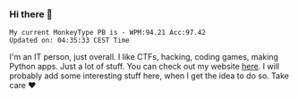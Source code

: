 ### Hi there 👋
<!-- PB START -->
```
My current MonkeyType PB is - WPM:94.21 Acc:97.42
Updated on: 04:35:33 CEST Time
```
<!-- PB END -->
I'm an IT person, just overall. I like CTFs, hacking, coding games, making Python apps. Just a lot of stuff.
You can check out my website [here](https://skill3472.github.io/).
I will probably add some interesting stuff here, when I get the idea to do so. Take care ❤️
